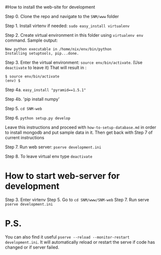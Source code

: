 
#How to install the web-site for development

Step 0. Clone the repo and navigate to the `SNM/www` folder

Step 1. Install virtenv if needed: `sudo easy_install virtualenv`

Step 2. Create virtual environment in this folder using `virtualenv env` command.
Sample output: 
```
New python executable in /home/nix/env/bin/python
Installing setuptools, pip...done.
```

Step 3. Enter the virtual environment: `source env/bin/activate`. (Use `deactivate` to leave it)
That will result in :
```
$ source env/bin/activate
(env) $
```

Step 4a. `easy_install "pyramid==1.5.1"`

Step 4b. 'pip install numpy'

Step 5. `cd SNM-web`

Step 6. `python setup.py develop`

Leave this instructions and proceed with `how-to-setup-database.md` in order to install mongodb and put sample data in it.
Then get back with Step 7 of current instructions

Step 7. Run web server: `pserve development.ini`

Step 8. To leave virtual env type `deactivate`

# How to start web-server for development

Step 3. Enter virtenv
Step 5. Go to `cd SNM/www/SNM-web`
Step 7. Run serve `pserve development.ini`

# P.S.

You can also find it useful `pserve --reload --monitor-restart   development.ini`.
It will automatically reload or restart the serve if code has changed or if server failed.
